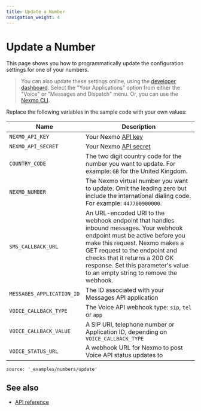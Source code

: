 ```yaml
---
title: Update a Number
navigation_weight: 4
---
```


# Update a Number

This page shows you how to programmatically update the configuration settings for one of your numbers.

> You can also update these settings online, using the [developer dashboard](https://dashboard.nexmo.com/). Select the "Your Applications" option from either the "Voice" or "Messages and Dispatch" menu. Or, you can use the [Nexmo CLI](https://github.com/Nexmo/nexmo-cli#update-a-number).

Replace the following variables in the sample code with your own values:

Name | Description
--|--
`NEXMO_API_KEY` | Your Nexmo [API key](https://developer.nexmo.com/concepts/guides/authentication#api-key-and-secret)
`NEXMO_API_SECRET` | Your Nexmo [API secret](https://developer.nexmo.com/concepts/guides/authentication#api-key-and-secret)
`COUNTRY_CODE` | The two digit country code for the number you want to update. For example: `GB` for the United Kingdom.
`NEXMO_NUMBER` | The Nexmo virtual number you want to update. Omit the leading zero but include the international dialing code. For example: `447700900000`.
`SMS_CALLBACK_URL` | An URL-encoded URI to the webhook endpoint that handles inbound messages. Your webhook endpoint must be active before you make this request. Nexmo makes a GET request to the endpoint and checks that it returns a 200 OK response. Set this parameter's value to an empty string to remove the webhook.
`MESSAGES_APPLICATION_ID` | The ID associated with your Messages API application
`VOICE_CALLBACK_TYPE` | The Voice API webhook type: `sip`, `tel` or `app`
`VOICE_CALLBACK_VALUE` | A SIP URI, telephone number or Application ID, depending on `VOICE_CALLBACK_TYPE`
`VOICE_STATUS_URL` | A webhook URL for Nexmo to post Voice API status updates to

```code_snippets
source: '_examples/numbers/update'
```

## See also

* [API reference](/api/numbers)
